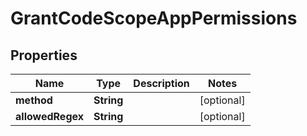 
# GrantCodeScopeAppPermissions

## Properties
Name | Type | Description | Notes
------------ | ------------- | ------------- | -------------
**method** | **String** |  |  [optional]
**allowedRegex** | **String** |  |  [optional]



